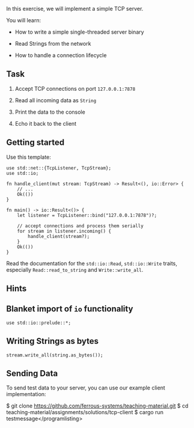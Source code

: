 In this exercise, we will implement a simple TCP server.

You will learn:

-   How to write a simple single-threaded server binary

-   Read Strings from the network

-   How to handle a connection lifecycle

Task
----

1.  Accept TCP connections on port `127.0.0.1:7878`

2.  Read all incoming data as `String`

3.  Print the data to the console

4.  Echo it back to the client

Getting started
----

Use this template:

    use std::net::{TcpListener, TcpStream};
    use std::io;

    fn handle_client(mut stream: TcpStream) -> Result<(), io::Error> {
        // ...
        Ok(())
    }

    fn main() -> io::Result<()> {
        let listener = TcpListener::bind("127.0.0.1:7878")?;

        // accept connections and process them serially
        for stream in listener.incoming() {
            handle_client(stream?);
        }
        Ok(())
    }

Read the documentation for the `std::io::Read`, `std::io::Write` traits,
especially `Read::read_to_string` and `Write::write_all`.

Hints
----

Blanket import of `io` functionality
------------------------------------

    use std::io::prelude::*;

Writing Strings as bytes
------------------------

    stream.write_all(string.as_bytes());

Sending Data
------------

To send test data to your server, you can use our example client
implementation:

$ git clone https://github.com/ferrous-systems/teaching-material.git $
cd teaching-material/assignments/solutions/tcp-client $ cargo run
testmessage&lt;/programlisting&gt;
